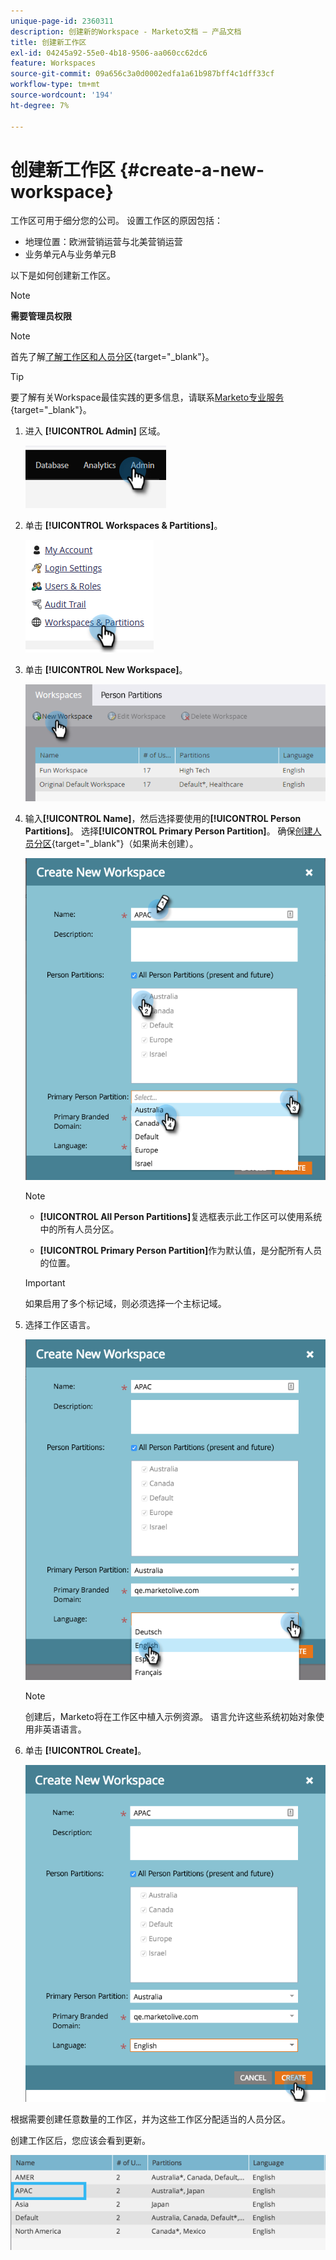 ```yaml
---
unique-page-id: 2360311
description: 创建新的Workspace - Marketo文档 — 产品文档
title: 创建新工作区
exl-id: 04245a92-55e0-4b18-9506-aa060cc62dc6
feature: Workspaces
source-git-commit: 09a656c3a0d0002edfa1a61b987bff4c1dff33cf
workflow-type: tm+mt
source-wordcount: '194'
ht-degree: 7%

---
```


# 创建新工作区 {#create-a-new-workspace}

工作区可用于细分您的公司。 设置工作区的原因包括：

* 地理位置：欧洲营销运营与北美营销运营
* 业务单元A与业务单元B

以下是如何创建新工作区。

>[!NOTE]
>
>**需要管理员权限**

>[!NOTE]
>
>首先了解[了解工作区和人员分区](/help/marketo/product-docs/administration/workspaces-and-person-partitions/understanding-workspaces-and-person-partitions.md){target="_blank"}。

>[!TIP]
>
>要了解有关Workspace最佳实践的更多信息，请联系[Marketo专业服务](https://business.adobe.com/products/marketo/services-support.html){target="_blank"}。

1. 进入 **[!UICONTROL Admin]** 区域。

   ![](assets/create-a-new-workspace-1.png)

1. 单击 **[!UICONTROL Workspaces & Partitions]**。

   ![](assets/create-a-new-workspace-2.png)

1. 单击 **[!UICONTROL New Workspace]**。

   ![](assets/create-a-new-workspace-3.png)

1. 输入&#x200B;**[!UICONTROL Name]**，然后选择要使用的&#x200B;**[!UICONTROL Person Partitions]**。 选择&#x200B;**[!UICONTROL Primary Person Partition]**。 确保[创建人员分区](/help/marketo/product-docs/administration/workspaces-and-person-partitions/create-a-person-partition.md){target="_blank"}（如果尚未创建）。

   ![](assets/create-a-new-workspace-4.png)

   >[!NOTE]
   >
   >* **[!UICONTROL All Person Partitions]**&#x200B;复选框表示此工作区可以使用系统中的所有人员分区。
   >
   >* **[!UICONTROL Primary Person Partition]**&#x200B;作为默认值，是分配所有人员的位置。

   >[!IMPORTANT]
   >
   >如果启用了多个标记域，则必须选择一个主标记域。

1. 选择工作区语言。

   ![](assets/create-a-new-workspace-5.png)

   >[!NOTE]
   >
   >创建后，Marketo将在工作区中植入示例资源。 语言允许这些系统初始对象使用非英语语言。

1. 单击 **[!UICONTROL Create]**。

   ![](assets/create-a-new-workspace-6.png)

根据需要创建任意数量的工作区，并为这些工作区分配适当的人员分区。

创建工作区后，您应该会看到更新。

![](assets/create-a-new-workspace-7.png)
